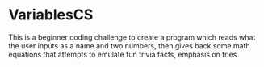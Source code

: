 # VariablesCS

This is a beginner coding challenge to create a program which reads what the user inputs as a name and two numbers, then gives back some math equations that attempts to emulate fun trivia facts, emphasis on tries. 